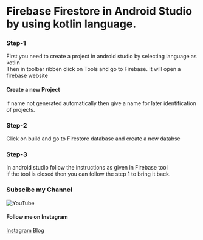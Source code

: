 <!-- ********************************************************** -->
# Firebase Firestore in Android Studio by using kotlin language.

### Step-1
First you need to create a project in android studio by selecting language as kotlin  
Then in toolbar ribben click on Tools and go to Firebase. It will open a firebase website  

#### Create a new Project  
if name not generated automatically then give a name for later identification of projects.  

### Step-2
Click on build and go to Firestore database and create a new databse  

### Step-3
In android studio follow the instructions as given in Firebase tool  
if the tool is closed then you can follow the step 1 to bring it back.








### Subscibe my Channel
<!-- [YouTube](https://www.youtube.com/channel/UC1Rou8dmWhkcCvrJo6v3T0A "Stark Creativity") -->
![YouTube](https://yt3.ggpht.com/gPzR41tUGvurRHy3RIFz4X6mxghbODwZhEkZTlr0e7mHHzM6_v1c8FJRei-oQGBhplVWEoQ56Q=s176-c-k-c0x00ffffff-no-rj "Subscribe Stark Creativity")


#### Follow me on Instagram
[Instagram](https://www.instagram.com/ashish_____.__/ "Ashish Sharma")
[Blog](http://starkcreativity.blogspot.com/ "Stark Creativity")

